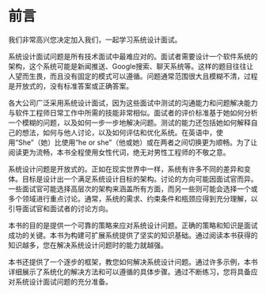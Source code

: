 # 前言

我们非常高兴您决定加入我们，一起学习系统设计面试。

系统设计面试问题是所有技术面试中最难应对的。面试者需要设计一个软件系统的架构，这个系统可能是新闻推送、Google搜索、聊天系统等。这样的题目往往让人望而生畏，而且没有固定的模式可以遵循。问题通常范围很大且模糊不清，过程是开放式的，没有标准答案或正确答案。

各大公司广泛采用系统设计面试，因为这些面试中测试的沟通能力和问题解决能力与软件工程师日常工作中所需的技能非常相似。面试者的评价标准基于她如何分析一个模糊的问题，以及如何一步一步地解决问题。测试的能力还包括她如何解释自己的想法，如何与他人讨论，以及如何评估和优化系统。在英语中，使用“She”（她）比使用“he or she”（他或她）或在两者之间切换更为顺畅。为了让阅读更为流畅，本书全程使用女性代词，绝无对男性工程师的不敬之意。

系统设计问题是开放式的。正如在现实世界中一样，系统有许多不同的差异和变体。目标是设计出一个满足系统设计目标的架构。讨论的方向可能因面试官而异。一些面试官可能选择高层次的架构来涵盖所有方面，而另一些则可能会选择一个或多个领域进行重点讨论。通常，系统的需求、约束条件和瓶颈应得到充分理解，以引导面试官和面试者的讨论方向。

本书的目的是提供一个可靠的策略来应对系统设计问题。正确的策略和知识是面试成功的关键。本书为构建可扩展系统提供了坚实的知识基础。通过阅读本书获得的知识越多，您在解决系统设计问题时的能力就越强。

本书还提供了一个逐步的框架，教您如何解决系统设计问题。通过许多示例，本书详细展示了系统化的解决方法和可以遵循的具体步骤。通过不断练习，您将具备应对系统设计面试问题的充分准备。
